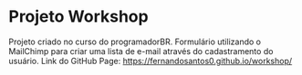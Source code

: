 # Projeto Workshop
Projeto criado no curso do programadorBR. Formulário utilizando o MailChimp para criar uma lista de e-mail através do cadastramento do usuário.
Link do GitHub Page: https://fernandosantos0.github.io/workshop/
